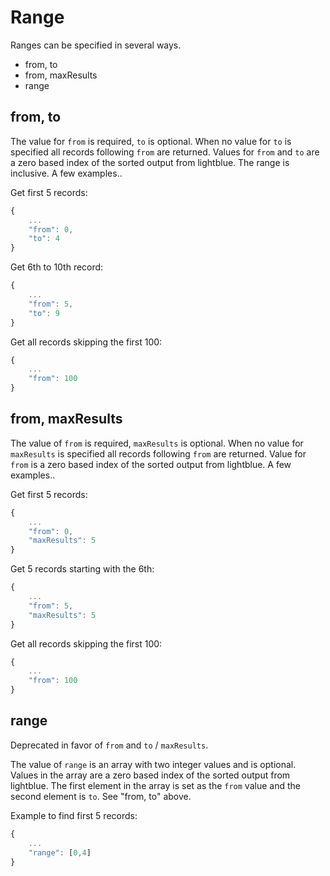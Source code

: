 # Range
Ranges can be specified in several ways.
* from, to
* from, maxResults
* range

## from, to
The value for `from` is required, `to` is optional.  When no value for `to` is specified all records following `from` are returned.  Values for `from` and `to` are a zero based index of the sorted output from lightblue.  The range is inclusive.  A few examples..

Get first 5 records:
```javascript
{
    ...
    "from": 0,
    "to": 4
}
```

Get 6th to 10th record:
```javascript
{
    ...
    "from": 5,
    "to": 9
}
```

Get all records skipping the first 100:
```javascript
{
    ...
    "from": 100
}
```

## from, maxResults
The value of `from` is required, `maxResults` is optional.  When no value for `maxResults` is specified all records following `from` are returned.  Value for `from` is a zero based index of the sorted output from lightblue.  A few examples..

Get first 5 records:
```javascript
{
    ...
    "from": 0,
    "maxResults": 5
}
```

Get 5 records starting with the 6th:
```javascript
{
    ...
    "from": 5,
    "maxResults": 5
}
```

Get all records skipping the first 100:
```javascript
{
    ...
    "from": 100
}
```

## range
Deprecated in favor of `from` and `to` / `maxResults`.

The value of `range` is an array with two integer values and is optional.  Values in the array are a zero based index of the sorted output from lightblue.  The first element in the array is set as the `from` value and the second element is `to`.  See "from, to" above.

Example to find first 5 records:
```javascript
{
    ...
    "range": [0,4]
}
```
